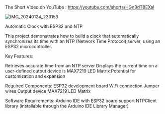 The Short Video on YouTube : https://youtube.com/shorts/HGn8dT8EXaI


![IMG_20240124_233153](https://github.com/aprijunaidi/Automatic-Clock-Using-ESP32-and-NTP/assets/7279471/74d2db1b-3a0b-4627-ac75-c82b3e4ecbd4)


Automatic Clock with ESP32 and NTP

This project demonstrates how to build a clock that automatically synchronizes its time with an NTP (Network Time Protocol) server, using an ESP32 microcontroller.

Key Features:

Retrieves accurate time from an NTP server
Displays the current time on a user-defined output device is MAX7219 LED Matrix
Potential for customization and expansion

Required Components:
ESP32 development board
WiFi connection
Jumper wires
Output device MAX7219 LED Matrix

Software Requirements:
Arduino IDE with ESP32 board support
NTPClient library (installable through the Arduino IDE Library Manager)
